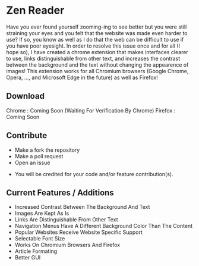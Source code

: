 # Zen Reader

Have you ever found yourself zooming-ing to see better but you were still straining your eyes and you felt that the website was made even harder to use? If so, you know as well as I do that the web can be difficult to use if you have poor eyesight. In order to resolve this issue once and for all (I hope so), I have created a chrome extension that makes interfaces clearer to use, links distinguishable from other text, and increases the contrast between the background and the text without changing the appearence of images! This extension works for all Chromium browsers (Google Chrome, Opera, ..., and Microsoft Edge in the future) as well as Firefox!

## Download

Chrome : Coming Soon (Waiting For Verification By Chrome)
Firefox : Coming Soon

## Contribute

+ Make a fork the repository
+ Make a poll request
+ Open an issue
* You will be credited for your code and/or feature contribution(s).

## Current Features / Additions

+ Increased Contrast Between The Background And Text
+ Images Are Kept As Is
+ Links Are Distinguishable From Other Text
+ Navigation Menus Have A Different Background Color Than The Content
+ Popular Websites Receive Website Specific Support
+ Selectable Font Size
+ Works On Chromium Browsers And Firefox
+ Article Formating
+ Better GUI